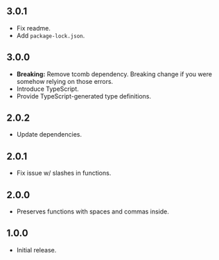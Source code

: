 ## 3.0.1
- Fix readme.
- Add `package-lock.json`.

## 3.0.0
- **Breaking:** Remove tcomb dependency. Breaking change if you were somehow relying on those errors.
- Introduce TypeScript.
- Provide TypeScript-generated type definitions.

## 2.0.2
- Update dependencies.

## 2.0.1
- Fix issue w/ slashes in functions.

## 2.0.0
- Preserves functions with spaces and commas inside.

## 1.0.0
- Initial release.
